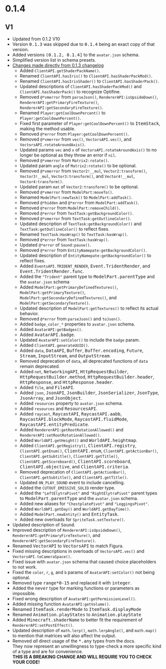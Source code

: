 # 0.1.4 #

V1
--------------------------------------------------
* Updated from 0.1.2 V10
* Version <samp>0.1.3</samp> was skipped due to <samp>0.1.4</samp> being an exact copy of that version.
* Added versions <samp>(0.1.2, 0.1.4]</samp> to the `avatar.json` schema.
* Simplified version list in schema presets.
* [Changes made directly from 0.1.3 changelog](https://github.com/FiguraMC/Figura/compare/0.1.2...0.1.3)
  * Added `ClientAPI.getShaderPackName()`.
  * Renamed `ClientAPI.hasIris()` to `ClientAPI.hasShaderPackMod()`.
  * Renamed `ClientAPI.hasIrisShader()` to `ClientAPI.hasShaderPack()`.
  * Updated descriptions of `ClientAPI.hasShaderPackMod()` and `ClientAPI.hasShaderPack()` to recognize Optifine.
  * Removed `@*vmerror` from `parseJson()`, `RendererAPI:isUpsideDown()`, `RendererAPI:getPrimaryFireTexture()`,
    `RendererAPI:getSecondaryFireTexture()`.
  * Renamed `Player:getCoolDownPercent()` to `Player:getCooldownPercent()`.
  * Fixed first parameter of `Player:getCoolDownPercent()` to <kbd>ItemStack</kbd>, making the method usable.
  * Removed `@*error` from `Player:getCoolDownPercent()`.
  * Removed `@*vmerror` from `vec()`, `VectorsAPI.vec()`, and `VectorsAPI.rotateAroundAxis()`.
  * Updated params `vec` and `x` of `VectorsAPI.rotateAroundAxis()` to no longer be optional as they throw an error if
    `nil`.
  * Removed `@*vmerror` from `Matrix2:rotate()`.
  * Updated param `angle` of `Matrix2:rotate()` to be optional.
  * Removed `@*vmerror` from `Vector2!__mul`, `Vector2:transform()`, `Vector3!__mul`, `Vector3:transform()`, and
    `Vector4!__mul`, `Vector4:transform()`.
  * Updated param `mat` of `Vector2:transform()` to be optional.
  * Removed `@*vmerror` from `ModelPart:moveTo()`.
  * Renamed `ModelPart:newTask()` to `ModelPart:addTask()`.
  * Removed `@*hidden` and `@*error` from `ModelPart:addTask()`.
  * Removed `@*error` from `ModelPart:removeChild()`.
  * Removed `@*error` from `TextTask:getBackgroundColor()`.
  * Removed `@*vmerror` from `TextTask:getOutlineColor()`.
  * Updated description of `TextTask:getBackgroundColor()` and `TextTask:getOutlineColor()` to reflect fixes.
  * Renamed `TextTask:HasWrap()` to `TextTask:hasWrap()`.
  * Removed `@*error` from `TextTask:hasWrap()`.
  * Updated `@*error` of `Sound:pause()`.
  * Removed `@*error` from `EntityNamepate:getBackgroundColor()`.
  * Updated description of `EntityNamepate:getBackgroundColor()` to reflect fixes.
  * Added `EventsAPI.TRIDENT_RENDER`, <kbd>Event.TridentRender</kbd>, and <kbd>Event.TridentRender.func</kbd>.
  * Added the `"Trident"` parent type to <kbd>ModelPart.parentType</kbd> and the `avatar.json` schema
  * Added `ModelPart:getPrimaryDefinedTextures()`, `ModelPart:getPrimaryTexture()`,
    `ModelPart:getSecondaryDefinedTextures()`, and `ModelPart:getSecondaryTexture()`.
  * Updated description of `ModelPart:getTextures()` to reflect its actual behavior.
  * Removed `@*error` from `parseJson()` and `toJson()`.
  * Added `badge_color_*` properties to `avatar.json` schema.
  * Added `AvatarAPI:getBadges()`.
  * Added <kbd>AvatarAPI.badge</kbd>.
  * Updated `AvatarAPI:setColor()` to include the `badge` param.
  * Added `ClientAPI.generateUUID()`.
  * Added `data`, <kbd>DataAPI</kbd>, <kbd>Buffer</kbd>, <kbd>Buffer.encoding</kbd>, <kbd>Future</kbd>,
    <kbd>Stream</kbd>, <kbd>InputStream</kbd>, and <kbd>OutputStream</kbd>.
  * Removed deprecation of `data`, all deprecated functions of `data` remain deprecated.
  * Added `net`, <kbd>NetworkingAPI</kbd>, <kbd>HttpRequestBuilder</kbd>, <kbd>HttpRequestBuilder.method</kbd>,
    <kbd>HttpRequestBuilder.header</kbd>, <kbd>HttpResponse</kbd>, and <kbd>HttpResponse.header</kbd>.
  * Added `file`, and <kbd>FileAPI</kbd>.
  * Added `json`, <kbd>JsonAPI</kbd>, <kbd>JsonBuilder</kbd>, <kbd>JsonSerializer</kbd>, <kbd>JsonType</kbd>,
    <kbd>JsonArray</kbd>, and <kbd>JsonObject</kbd>.
  * Added `resources` property to `avatar.json` schema.
  * Added `resources` and <kbd>ResourcesAPI</kbd>.
  * Added `raycast`, <kbd>RaycastAPI</kbd>, <kbd>RaycastAPI.aabb</kbd>, <kbd>RaycastAPI.blockMode</kbd>,
    <kbd>RaycastAPI.fluidMode</kbd>, <kbd>RaycastAPI.entityPredicate</kbd>.
  * Added `RendererAPI:getRootRotationAllowed()` and `RendererAPI:setRootRotationAllowed()`.
  * Added `WorldAPI.getHeight()` and <kbd>WorldAPI.heightmap</kbd>.
  * Added `ClientAPI.getRegistry()`, <kbd>ClientAPI.registry</kbd>, `ClientAPI.getEnum()`, <kbd>ClientAPI.enum</kbd>,
    `ClientAPI.getActionBar()`, `ClientAPI.getSubtitle()`, `ClientAPI.getTitle()`, `ClientAPI.getScoreboard()`,
    <kbd>ClientAPI.scoreboard</kbd>, <kbd>ClientAPI.objective</kbd>, and <kbd>ClientAPI.criteria</kbd>.
  * Removed deprecation of `ClientAPI.getActionBar()`, `ClientAPI.getSubtitle()`, and `ClientAPI.getTitle()`.
  * Updated `ON_PLAY_SOUND` event to include cancelling.
  * Added the `CUTOUT_EMISSIVE_SOLID` render type.
  * Added the `"LeftElytraPivot"` and `"RightElytraPivot"` parent types to <kbd>ModelPart.parentType</kbd> and the
    `avatar.json` schema.
  * Added new aliases for `"ChestplatePivot"` and `"LeggingsPivot"`.
  * Added `WorldAPI.getDay()` and `WorldAPI.getDayTime()`.
  * Added `ModelPart.newEntity()` and <kbd>EntityTask</kbd>.
  * Added new overloads for `SpriteTask.setTexture()`.
* Updated description of <kbd>Sound</kbd>.
* Improved description of `RendererAPI:isUpsideDown()`, `RendererAPI:getPrimaryFireTexture()`, and
  `RendererAPI:getSecondaryFireTexture()`.
* Renamed <kbd>VectorAPI</kbd> to <kbd>VectorsAPI</kbd> to match Figura.
* Fixed missing descriptions in overloads of `VectorsAPI.vec()` and `VectorsAPI.toCameraSpace()`.
* Fixed issue with `avatar.json` schema that caused choice placeholders to not work.
* Fixed the `color`, `r`, `g`, and `b` params of `AvatarAPI:setColor()` not being optional.
* Removed type <kbd>range*0-15</kbd> and replaced it with <kbd>integer</kbd>.
* Added the <kbd>never</kbd> type for marking functions or parameters as impossible.
* Fixed wrong description of `AvatarAPI:getPermissionLevel()`.
* Added missing function `AvatarAPI:getVolume()`.
* Renamed <kbd>ItemTask.renderMode</kbd> to <kbd>ItemTask.displayMode</kbd>
* Renamed <kbd>Animation.playStates</kbd> to <kbd>Animation.playState</kbd>
* Added <kbd>Minecraft.shaderName</kbd> to better fit the requirement of `RendererAPI:setPostEffect()`.
* Updated description of `math.lerp()`, `math.lerpAngle()`, and `math.map()` to mention that matrices will also affect
  the output.
* Removed *all* direct usage of the <kbd>*.any</kbd> types from the docs.  
  They now represent an unwillingness to type-check a more specific kind of a type and are for convenience.  
  **THIS IS A BREAKING CHANGE AND WILL REQUIRE YOU TO CHECK YOUR CODE!**
